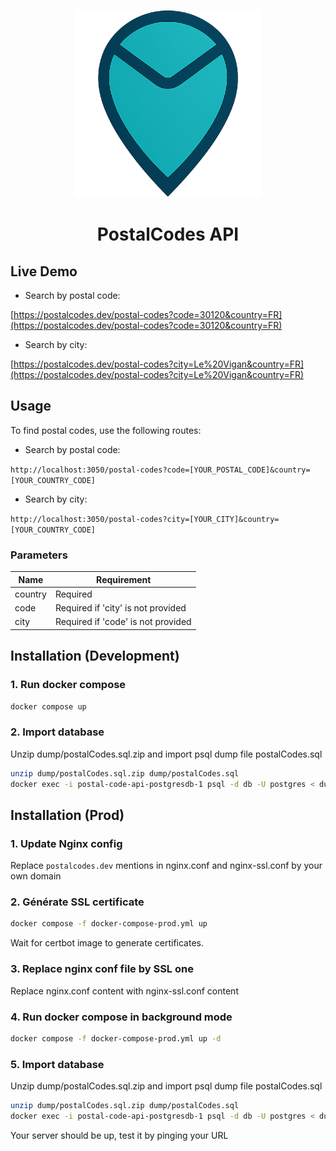<p align="center">
    <img width="300px" height="300px" src="./assets/logo.png" />
    <h1 align="center"> PostalCodes API </h1>
</p>

## Live Demo

- Search by postal code:

[https://postalcodes.dev/postal-codes?code=30120&country=FR](https://postalcodes.dev/postal-codes?code=30120&country=FR)

- Search by city:

[https://postalcodes.dev/postal-codes?city=Le%20Vigan&country=FR](https://postalcodes.dev/postal-codes?city=Le%20Vigan&country=FR)

## Usage

To find postal codes, use the following routes:

- Search by postal code:

`http://localhost:3050/postal-codes?code=[YOUR_POSTAL_CODE]&country=[YOUR_COUNTRY_CODE]`

- Search by city:

`http://localhost:3050/postal-codes?city=[YOUR_CITY]&country=[YOUR_COUNTRY_CODE]`

### Parameters

| Name    | Requirement                        |
| ------- | ---------------------------------- |
| country | Required                           |
| code    | Required if 'city' is not provided |
| city    | Required if 'code' is not provided |

## Installation (Development)

### 1. Run docker compose

```bash
docker compose up
```

### 2. Import database

Unzip dump/postalCodes.sql.zip and import psql dump file postalCodes.sql

```bash
unzip dump/postalCodes.sql.zip dump/postalCodes.sql
docker exec -i postal-code-api-postgresdb-1 psql -d db -U postgres < dump/postalCodes.sql
```

## Installation (Prod)

### 1. Update Nginx config

Replace `postalcodes.dev` mentions in nginx.conf and nginx-ssl.conf by your own domain

### 2. Générate SSL certificate

```bash
docker compose -f docker-compose-prod.yml up
```

Wait for certbot image to generate certificates.

### 3. Replace nginx conf file by SSL one

Replace nginx.conf content with nginx-ssl.conf content

### 4. Run docker compose in background mode

```bash
docker compose -f docker-compose-prod.yml up -d
```

### 5. Import database

Unzip dump/postalCodes.sql.zip and import psql dump file postalCodes.sql

```bash
unzip dump/postalCodes.sql.zip dump/postalCodes.sql
docker exec -i postal-code-api-postgresdb-1 psql -d db -U postgres < dump/postalCodes.sql
```

Your server should be up, test it by pinging your URL
